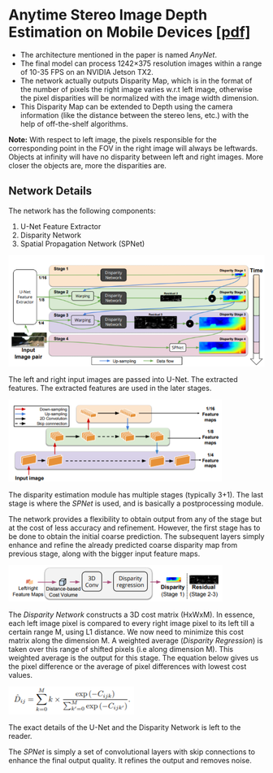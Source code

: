 # Anytime Stereo Image Depth Estimation on Mobile Devices [[pdf]](https://arxiv.org/pdf/1810.11408.pdf)


-   The architecture mentioned in the paper is named _AnyNet_.
-   The final model can process 1242×375 resolution images within a range of 10-35 FPS on an NVIDIA Jetson TX2.
-   The network actually outputs Disparity Map, which is in the format of the number of pixels the right image varies w.r.t left image, otherwise the pixel disparities will be normalized with the image width dimension.
-   This Disparity Map can be extended to Depth using the camera information (like the distance between the stereo lens, etc.) with the help of off-the-shelf algorithms.

**Note:**
With respect to left image, the pixels responsible for the corresponding point in the FOV in the right image will always be leftwards. Objects at infinity will have no disparity between left and right images. More closer the objects are, more the disparities are.


## Network Details
The network has the following components:
1. U-Net Feature Extractor
2. Disparity Network
3. Spatial Propagation Network (SPNet) 

![assets/img1.png](assets/img1.png)

The left and right input images are passed into U-Net. The extracted features. The extracted features are used in the later stages.

![assets/img2.png](assets/img2.png)

The disparity estimation module has multiple stages (typically 3+1). The last stage is where the _SPNet_ is used, and is basically a postprocessing module.

The network provides a flexibility to obtain output from any of the stage but at the cost of less accuracy and refinement. However, the first stage has to be done to obtain the initial coarse prediction. The subsequent layers simply enhance and refine the already predicted coarse disparity map from previous stage, along with the bigger input feature maps.

![assets/img3.png](assets/img3.png)

The _Disparity Network_ constructs a 3D cost matrix (HxWxM). In essence, each left image pixel is compared to every right image pixel to its left till a certain range M, using L1 distance. We now need to minimize this cost matrix along the dimension M. A weighted average (_Disparity Regression_) is taken over this range of shifted pixels (i.e along dimension M). This weighted average is the output for this stage. The equation below gives us the pixel difference or the average of pixel differences with lowest cost values.

![assets/img4.png](assets/img4.png)

The exact details of the U-Net and the Disparity Network is left to the reader.

The _SPNet_ is simply a set of convolutional layers with skip connections to enhance the final output quality. It refines the output and removes noise.
